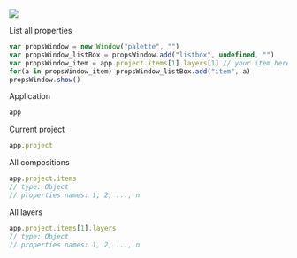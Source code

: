 <img src="https://ae-scripting.docsforadobe.dev/_images/objectmodel.png">

List all properties
```jsx
var propsWindow = new Window("palette", "")
var propsWindow_listBox = propsWindow.add("listbox", undefined, "")
var propsWindow_item = app.project.items[1].layers[1] // your item here
for(a in propsWindow_item) propsWindow_listBox.add("item", a)
propsWindow.show()
```

Application

```jsx
app
```

Current project

```jsx
app.project
```

All compositions

```jsx
app.project.items
// type: Object
// properties names: 1, 2, ..., n
```

All layers

```jsx
app.project.items[1].layers
// type: Object
// properties names: 1, 2, ..., n
```
